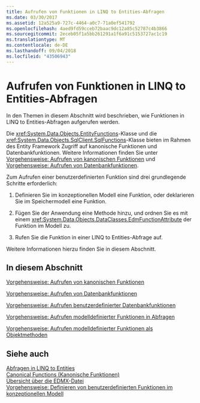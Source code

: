 ```yaml
---
title: Aufrufen von Funktionen in LINQ to Entities-Abfragen
ms.date: 03/30/2017
ms.assetid: 12a525a9-727c-4464-a0c7-71a0ef541792
ms.openlocfilehash: 4aed9fd59cceb72baac9dc12a85c52787c4b3866
ms.sourcegitcommit: 2eceb05f1a5bb261291a1f6a91c5153727ac1c19
ms.translationtype: MT
ms.contentlocale: de-DE
ms.lasthandoff: 09/04/2018
ms.locfileid: "43506943"
---
```

# <a name="calling-functions-in-linq-to-entities-queries"></a>Aufrufen von Funktionen in LINQ to Entities-Abfragen
In den Themen in diesem Abschnitt wird beschrieben, wie Funktionen in LINQ to Entities-Abfragen aufgerufen werden.  
  
 Die <xref:System.Data.Objects.EntityFunctions>-Klasse und die <xref:System.Data.Objects.SqlClient.SqlFunctions>-Klasse bieten im Rahmen des Entity Framework Zugriff auf kanonische Funktionen und Datenbankfunktionen. Weitere Informationen finden Sie unter [Vorgehensweise: Aufrufen von kanonischen Funktionen](../../../../../../docs/framework/data/adonet/ef/language-reference/how-to-call-canonical-functions.md) und [Vorgehensweise: Aufrufen von Datenbankfunktionen](../../../../../../docs/framework/data/adonet/ef/language-reference/how-to-call-database-functions.md).  
  
 Zum Aufrufen einer benutzerdefinierten Funktion sind drei grundlegende Schritte erforderlich:  
  
1.  Definieren Sie im konzeptionellen Modell eine Funktion, oder deklarieren Sie im Speichermodell eine Funktion.  
  
2.  Fügen Sie der Anwendung eine Methode hinzu, und ordnen Sie es mit einem <xref:System.Data.Objects.DataClasses.EdmFunctionAttribute> der Funktion im Modell zu.  
  
3.  Rufen Sie die Funktion in einer LINQ to Entities-Abfrage auf.  
  
 Weitere Informationen hierzu finden Sie in diesem Abschnitt.  
  
## <a name="in-this-section"></a>In diesem Abschnitt  
 [Vorgehensweise: Aufrufen von kanonischen Funktionen](../../../../../../docs/framework/data/adonet/ef/language-reference/how-to-call-canonical-functions.md)  
  
 [Vorgehensweise: Aufrufen von Datenbankfunktionen](../../../../../../docs/framework/data/adonet/ef/language-reference/how-to-call-database-functions.md)  
  
 [Vorgehensweise: Aufrufen benutzerdefinierter Datenbankfunktionen](../../../../../../docs/framework/data/adonet/ef/language-reference/how-to-call-custom-database-functions.md)  
  
 [Vorgehensweise: Aufrufen modelldefinierter Funktionen in Abfragen](../../../../../../docs/framework/data/adonet/ef/language-reference/how-to-call-model-defined-functions-in-queries.md)  
  
 [Vorgehensweise: Aufrufen modelldefinierter Funktionen als Objektmethoden](../../../../../../docs/framework/data/adonet/ef/language-reference/how-to-call-model-defined-functions-as-object-methods.md)  
  
## <a name="see-also"></a>Siehe auch  
 [Abfragen in LINQ to Entities](../../../../../../docs/framework/data/adonet/ef/language-reference/queries-in-linq-to-entities.md)  
 [Canonical Functions (Kanonische Funktionen)](../../../../../../docs/framework/data/adonet/ef/language-reference/canonical-functions.md)  
 [Übersicht über die EDMX-Datei](https://msdn.microsoft.com/library/f4c8e7ce-1db6-417e-9759-15f8b55155d4)  
 [Vorgehensweise: Definieren von benutzerdefinierten Funktionen im konzeptionellen Modell](https://msdn.microsoft.com/library/0dad7b8b-58f6-4271-b238-f34810d68e5f)
